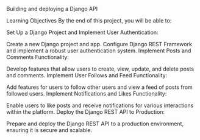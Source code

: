 Building and deploying a Django API

Learning Objectives
By the end of this project, you will be able to:

Set Up a Django Project and Implement User Authentication:

Create a new Django project and app.
Configure Django REST Framework and implement a robust user authentication system.
Implement Posts and Comments Functionality:

Develop features that allow users to create, view, update, and delete posts and comments.
Implement User Follows and Feed Functionality:

Add features for users to follow other users and view a feed of posts from followed users.
Implement Notifications and Likes Functionality:

Enable users to like posts and receive notifications for various interactions within the platform.
Deploy the Django REST API to Production:

Prepare and deploy the Django REST API to a production environment, ensuring it is secure and scalable.